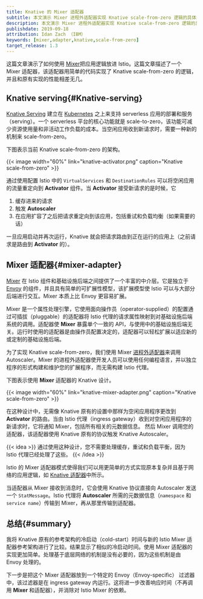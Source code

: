 ```yaml
---
title: Knative 的 Mixer 适配器
subtitle: 本文演示 Mixer 进程外适配器实现 Knative scale-from-zero 逻辑的具体过程
description: 本文演示 Mixer 进程外适配器实现 Knative scale-from-zero 逻辑的具体过程。
publishdate: 2019-09-18
attribution: Idan Zach （IBM）
keywords: [mixer,adapter,knative,scale-from-zero]
target_release: 1.3
---
```


这篇文章演示了如何使用 [Mixer](/zh/faq/mixer/)把应用逻辑放进 Istio。这篇文章描述了一个 Mixer 适配器，该适配器用简单的代码实现了 Knative scale-from-zero 的逻辑，并且和原有实现的性能相差无几。

## Knative serving{#Knative-serving}

[Knative Serving](https://knative.dev/docs/serving/) 建立在 [Kubernetes](https://kubernetes.io/) 之上来支持 serverless 应用的部署和服务（serving）。一个 serverless 平台的核心功能就是 scale-to-zero，该功能可减少资源使用量和非活动工作负载的成本。当空闲应用收到新请求时，需要一种新的机制来 scale-from-zero。

下图表示当前 Knative scale-from-zero 的架构。

{{< image width="60%" link="knative-activator.png" caption="Knative scale-from-zero" >}}

通过使用配置 Istio 中的 `VirtualServices` 和 `DestinationRules` 可以将空闲应用的流量重定向到 **Activator** 组件。当 **Activator** 接受新请求的是时候，它

1. 缓存进来的请求
1. 触发 **Autoscaler**
1. 在应用扩容了之后把请求重定向到该应用，包括重试和负载均衡（如果需要的话）

一旦应用启动并再次运行，Knative 就会把请求路由到正在运行的应用上（之前请求是路由到 **Activator** 的）。

## Mixer 适配器{#mixer-adapter}

[Mixer](/zh/faq/mixer/) 在 Istio 组件和基础设施后端之间提供了一个丰富的中介层。它是独立于 [Envoy](https://www.envoyproxy.io/) 的组件，并且具有简单的可扩展性模型，该扩展模型使 Istio 可以与大部分后端进行交互。Mixer 本质上比 Envoy 更容易扩展。

Mixer 是一个属性处理引擎，它使用面向操作员（operator-supplied）的配置通过可插拔（pluggable）的适配器将 Istio 代理的请求属性映射到对基础设施后端系统的调用。适配器使 **Mixer** 暴露单个一致的 API，与使用中的基础设施后端无关。运行时使用的适配器是由操作员配置决定的，适配器可以轻松扩展以适应新的或定制的基础设施后端。

为了实现 Knative scale-from-zero，我们使用 Mixer [进程外适配器](https://github.com/istio/istio/wiki/Mixer-Out-Of-Process-Adapter-Dev-Guide)来调用 Autoscaler。Mixer 的进程外适配器使开发人员可以使用任何编程语言，并以独立程序的形式构建和维护您的扩展程序，而无需构建 Istio 代理。

下图表示使用 **Mixer** 适配器的 Knative 设计。

{{< image width="60%" link="knative-mixer-adapter.png" caption="Knative scale-from-zero" >}}

在这种设计中，无需像 Knative 原有的设置中那样为空闲应用程序更改到 **Activator** 的路由。当由 Istio 代理（ingress gateway）收到对空闲应用程序的新请求时，它将通知 Mixer，包括所有相关的元数据信息。 然后 Mixer 调用您的适配器，该适配器使用 Knative 原有的协议触发 Knative Autoscaler。

{{< idea >}}
通过使用这种设计，您不需要处理缓存，重试和负载平衡，因为 Istio 代理已经处理了这些。
{{< /idea >}}

Istio 的 Mixer 适配器模式使得我们可以用更简单的方式实现原本复杂并且基于网络的应用逻辑，如 [Knative 适配器](https://github.com/zachidan/istio-kactivator)中所示。

当适配器从 Mixer 接收到消息时，它会使用 Knative 协议直接向 Autoscaler 发送一个 `StatMessage`。Istio 代理将 **Autoscaler** 所需的元数据信息（`namespace` 和 `service name`）传输到 Mixer，再从那里传输到适配器。

## 总结{#summary}

我将 Knative 原有的参考架构的冷启动（cold-start）时间与新的 Istio Mixer 适配器参考架构进行了比较。结果显示了相似的冷启动时间。使用 Mixer 适配器的实现更加简单。处理基于底层网络的机制是没有必要的，因为这些机制是由 Envoy 处理的。

下一步是把这个 Mixer 适配器放到一个特定的 Envoy（Envoy-specific） 过滤器中，该过滤器是在 ingress gateway 内运行。这将进一​​步改善响应时间（不再调用 **Mixer** 和适配器），并消除对 Istio Mixer 的依赖。

